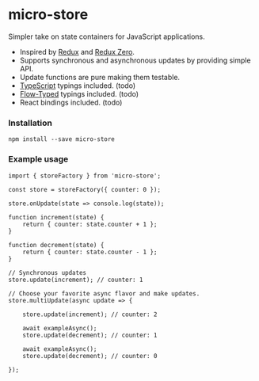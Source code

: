 # micro-store
Simpler take on state containers for JavaScript applications.

- Inspired by [Redux](https://github.com/reactjs/redux) and [Redux Zero](https://github.com/concretesolutions/redux-zero).
- Supports synchronous and asynchronous updates by providing simple API.
- Update functions are pure making them testable.
- [TypeScript](https://github.com/Microsoft/TypeScript) typings included. (todo)
- [Flow-Typed](https://github.com/flowtype/flow-typed) typings included. (todo)
- React bindings included. (todo)

### Installation

`npm install --save micro-store`

### Example usage

```
import { storeFactory } from 'micro-store';

const store = storeFactory({ counter: 0 });

store.onUpdate(state => console.log(state));

function increment(state) {
    return { counter: state.counter + 1 };
}

function decrement(state) {
    return { counter: state.counter - 1 };
}

// Synchronous updates
store.update(increment); // counter: 1

// Choose your favorite async flavor and make updates.
store.multiUpdate(async update => {

    store.update(increment); // counter: 2

    await exampleAsync();
    store.update(decrement); // counter: 1

    await exampleAsync();
    store.update(decrement); // counter: 0

});

```
